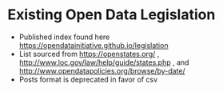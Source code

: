 # Existing Open Data Legislation
* Published index found here https://opendatainitiative.github.io/legislation
* List sourced from https://openstates.org/ , http://www.loc.gov/law/help/guide/states.php , and http://www.opendatapolicies.org/browse/by-date/
* Posts format is deprecated in favor of csv